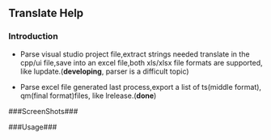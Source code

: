 ## Translate Help ##

### Introduction ###
- Parse visual studio project file,extract strings needed translate in the cpp/ui file,save into an excel file,both xls/xlsx file formats are supported, like lupdate.(**developing**, parser is a difficult topic)

- Parse excel file generated last process,export a list of ts(middle format), qm(final format)files, like lrelease.(**done**)


###ScreenShots###


###Usage###